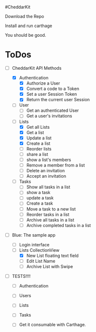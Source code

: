 #CheddarKit

Download the Repo

Install and run carthage

You should be good.

# ToDos

* [ ] CheddarKit API Methods

  * [x] Authentication
    * [x] Authorize a User
    * [x] Convert a code to a Token
    * [x] Set a user Session Token
    * [x] Return the current user Session
  * [ ] User
    * [ ] Get an authenticated User
    * [ ] Get a user's invitations
  * [ ] Lists
    * [x] Get all Lists
    * [x] Get a list
    * [x] Update a list
    * [x] Create a list
    * [ ] Reorder lists
    * [ ] share a list
    * [ ] show a list's members
    * [ ] Remove a member from a list
    * [ ] Delete an invitation
    * [ ] Accept an invitation
  * [ ] Tasks
    * [ ] Show all tasks in a list
    * [ ] show a task
    * [ ] update a task
    * [ ] Create a task
    * [ ] Move a task to a new list
    * [ ] Reorder tasks in a list
    * [ ] Archive all tasks in a list
    * [ ] Archive completed tasks in a list

* [ ] Blue: The sample app

  * [ ] Login interface
  * [ ] Lists CollectionView
    * [x] New List floating text field
    * [ ] Edit List Name
    * [ ] Archive List with Swipe

* [ ] TESTS!!!!
  * [ ] Authentication
  * [ ] Users
  * [ ] Lists
  * [ ] Tasks

  * [ ] Get it consumable with Carthage.
